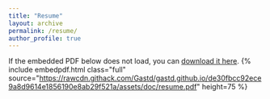 ```yaml
---
title: "Resume"
layout: archive
permalink: /resume/
author_profile: true
---
```


If the embedded PDF below does not load, you can [download it here](https://github.com/Gastd/gastd.github.io/raw/master/assets/doc/resume.pdf).
{% include embedpdf.html class="full" source="https://rawcdn.githack.com/Gastd/gastd.github.io/de30fbcc92ece9a8d9614e1856190e8ab29f521a/assets/doc/resume.pdf" height=75 %}
